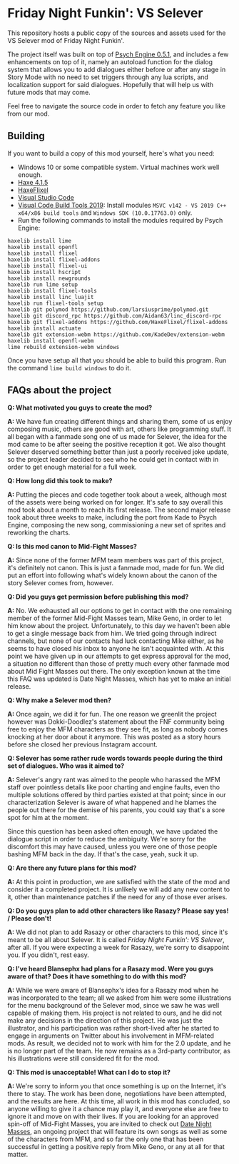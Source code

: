 # Friday Night Funkin': VS Selever
This repository hosts a public copy of the sources and assets used for the VS Selever mod of Friday Night Funkin'.

The project itself was built on top of [Psych Engine 0.5.1](https://github.com/ShadowMario/FNF-PsychEngine), and includes a few enhancements on top of it, namely an autoload function for the dialog system that allows you to add dialogues either before or after any stage in Story Mode with no need to set triggers through any lua scripts, and localization support for said dialogues. Hopefully that will help us with future mods that may come.

Feel free to navigate the source code in order to fetch any feature you like from our mod.

## Building

If you want to build a copy of this mod yourself, here's what you need:

* Windows 10 or some compatible system. Virtual machines work well enough.
* [Haxe 4.1.5](https://haxe.org/download/version/4.1.5/)
* [HaxeFlixel](https://haxeflixel.com/documentation/install-haxeflixel/)
* [Visual Studio Code](https://code.visualstudio.com)
* [Visual Code Build Tools 2019](https://visualstudio.microsoft.com/downloads/): Install modules `MSVC v142 - VS 2019 C++ x64/x86 build tools` and `Windows SDK (10.0.17763.0)` only.
* Run the following commands to install the modules required by Psych Engine:
```
haxelib install lime
haxelib install openfl
haxelib install flixel
haxelib install flixel-addons
haxelib install flixel-ui
haxelib install hscript
haxelib install newgrounds
haxelib run lime setup
haxelib install flixel-tools
haxelib install linc_luajit
haxelib run flixel-tools setup
haxelib git polymod https://github.com/larsiusprime/polymod.git
haxelib git discord_rpc https://github.com/Aidan63/linc_discord-rpc
haxelib git flixel-addons https://github.com/HaxeFlixel/flixel-addons
haxelib install actuate
haxelib git extension-webm https://github.com/KadeDev/extension-webm
haxelib install openfl-webm
lime rebuild extension-webm windows
```
Once you have setup all that you should be able to build this program. Run the command `lime build windows` to do it.

## FAQs about the project
**Q: What motivated you guys to create the mod?**

**A:** We have fun creating different things and sharing them, some of us enjoy composing music, others are good with art, others like programming stuff. It all began with a fanmade song one of us made for Selever, the idea for the mod came to be after seeing the positive reception it got. We also thought Selever deserved something better than just a poorly received joke update, so the project leader decided to see who he could get in contact with in order to get enough material for a full week.

**Q: How long did this took to make?**

**A:** Putting the pieces and code together took about a week, although most of the assets were being worked on for longer. It's safe to say overall this mod took about a month to reach its first release. The second major release took about three weeks to make, including the port from Kade to Psych Engine, composing the new song, commissioning a new set of sprites and reworking the charts.

**Q: Is this mod canon to Mid-Fight Masses?**

**A:** Since none of the former MFM team members was part of this project, it's definitely not canon. This is just a fanmade mod, made for fun. We did put an effort into following what's widely known about the canon of the story Selever comes from, however.

**Q: Did you guys get permission before publishing this mod?**

**A:** No. We exhausted all our options to get in contact with the one remaining member of the former Mid-Fight Masses team, Mike Geno, in order to let him know about the project. Unfortunately, to this day we haven't been able to get a single message back from him. We tried going through indirect channels, but none of our contacts had luck contacting Mike either, as he seems to have closed his inbox to anyone he isn't acquainted with. At this point we have given up in our attempts to get express approval for the mod, a situation no different than those of pretty much every other fanmade mod about Mid Fight Masses out there. The only exception known at the time this FAQ was updated is Date Night Masses, which has yet to make an initial release.

**Q: Why make a Selever mod then?**

**A:** Once again, we did it for fun. The one reason we greenlit the project however was Dokki-Doodlez's statement about the FNF community being free to enjoy the MFM characters as they see fit, as long as nobody comes knocking at her door about it anymore. This was posted as a story hours before she closed her previous Instagram account.

**Q: Selever has some rather rude words towards people during the third set of dialogues. Who was it aimed to?**

**A:** Selever's angry rant was aimed to the people who harassed the MFM staff over pointless details like poor charting and engine faults, even tho multiple solutions offered by third parties existed at that point; since in our characterization Selever is aware of what happened and he blames the people out there for the demise of his parents, you could say that's a sore spot for him at the moment.

Since this question has been asked often enough, we have updated the dialogue script in order to reduce the ambiguity. We're sorry for the discomfort this may have caused, unless you were one of those people bashing MFM back in the day. If that's the case, yeah, suck it up.

**Q: Are there any future plans for this mod?**

**A:** At this point in production, we are satisfied with the state of the mod and consider it a completed project. It is unlikely we will add any new content to it, other than maintenance patches if the need for any of those ever arises.

**Q: Do you guys plan to add other characters like Rasazy? Please say yes! / Please don't!**

**A:** We did not plan to add Rasazy or other characters to this mod, since it's meant to be all about Selever. It is called _Friday Night Funkin': VS Selever_, after all. If you were expecting a week for Rasazy, we're sorry to disappoint you. If you didn't, rest easy.

**Q: I've heard Blansephx had plans for a Rasazy mod. Were you guys aware of that? Does it have something to do with this mod?**

**A:** While we were aware of Blansephx's idea for a Rasazy mod when he was incorporated to the team; all we asked from him were some illustrations for the menu background of the Selever mod, since we saw he was well capable of making them. His project is not related to ours, and he did not make any decisions in the direction of this project. He was just the illustrator, and his participation was rather short-lived after he started to engage in arguments on Twitter about his involvement in MFM-related mods. As result, we decided not to work with him for the 2.0 update, and he is no longer part of the team. He now remains as a 3rd-party contributor, as his illustrations were still considered fit for the mod.

**Q: This mod is unacceptable! What can I do to stop it?**

**A:** We're sorry to inform you that once something is up on the Internet, it's there to stay. The work has been done, negotiations have been attempted, and the results are here. At this time, all work in this mod has concluded, so anyone willing to give it a chance may play it, and everyone else are free to ignore it and move on with their lives. If you are looking for an approved spin-off of Mid-Fight Masses, you are invited to check out [Date Night Masses](https://fridaynightfunking.fandom.com/wiki/Date-Night_Masses), an ongoing project that will feature its own songs as well as some of the characters from MFM, and so far the only one that has been successful in getting a positive reply from Mike Geno, or any at all for that matter.